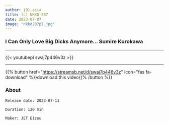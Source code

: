 ```yaml
---
author: j91.asia
title: (c) NKKD-287
date: 2023-07-07
image: "nkkd287pl.jpg"
---
```


###  I Can Only Love Big Dicks Anymore... Sumire Kurokawa
___

{{< youtubepl swaj7p446v3z >}}
___

{{% button href="https://streamsb.net/d/swaj7p446v3z" icon="fas fa-download" %}}download this video{{% /button %}}
### About

`Release date: 2023-07-11`

`Duration: 120 min`

`Maker:	JET Eizou`